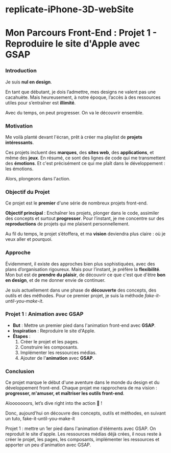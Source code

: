 # replicate-iPhone-3D-webSite
# Mon Parcours Front-End : Projet 1 - Reproduire le site d'Apple avec GSAP

### Introduction
Je suis **nul en design**.

En tant que débutant, je dois l’admettre, mes designs ne valent pas une cacahuète. Mais heureusement, à notre époque, l’accès à des ressources utiles pour s’entraîner est **illimité**.

Avec du temps, on peut progresser. On va le découvrir ensemble.

### Motivation
Me voilà planté devant l'écran, prêt à créer ma playlist de **projets intéressants**.

Ces projets incluent des **marques**, des **sites web**, des **applications**, et même des **jeux**. En résumé, ce sont des lignes de code qui me transmettent des **émotions**. Et c'est précisément ce qui me plaît dans le développement : les émotions.

Alors, plongeons dans l'action.

### Objectif du Projet
Ce projet est le **premier** d'une série de nombreux projets front-end.

**Objectif principal** : Enchaîner les projets, plonger dans le code, assimiler des concepts et surtout **progresser**. Pour l’instant, je me concentre sur des **reproductions** de projets qui me plaisent personnellement.

Au fil du temps, le projet s’étoffera, et ma **vision** deviendra plus claire : où je veux aller et pourquoi.

### Approche
Évidemment, il existe des approches bien plus sophistiquées, avec des plans d’organisation rigoureux. Mais pour l’instant, je préfère la **flexibilité**. Mon but est de **prendre du plaisir**, de découvrir ce que c'est que d'être **bon en design**, et de me donner envie de continuer.

Je suis actuellement dans une phase de **découverte** des concepts, des outils et des méthodes. Pour ce premier projet, je suis la méthode *fake-it-until-you-make-it*.

### Projet 1 : Animation avec GSAP

- **But** : Mettre un premier pied dans l'animation front-end avec **GSAP**.
- **Inspiration** : Reproduire le site d'Apple.
- **Étapes** :
  1. Créer le projet et les pages.
  2. Construire les composants.
  3. Implémenter les ressources médias.
  4. Ajouter de l'**animation** avec **GSAP**.

### Conclusion
Ce projet marque le début d'une aventure dans le monde du design et du développement front-end. Chaque projet me rapprochera de ma vision : **progresser, m'amuser, et maîtriser les outils front-end**.

Alooooooors, let’s dive right into the action 🚀 !

Donc, aujourd'hui on découvre des concepts, outils et méthodes, en suivant un tuto, fake-it-until-you-make-it 

Projet 1 : mettre un 1er pied dans l'animation d'éléments avec GSAP. On reproduit le site d'apple. Les ressources médias déjà crées, il nous reste à créer le projet, les pages, les composants, implémenter les ressources et apporter un peu d'animation avec GSAP. 
